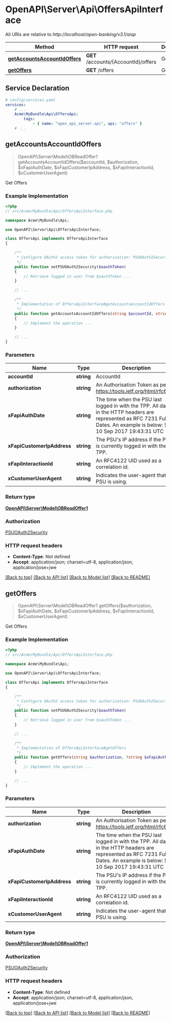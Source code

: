 # OpenAPI\Server\Api\OffersApiInterface

All URIs are relative to *http://localhost/open-banking/v3.1/aisp*

Method | HTTP request | Description
------------- | ------------- | -------------
[**getAccountsAccountIdOffers**](OffersApiInterface.md#getAccountsAccountIdOffers) | **GET** /accounts/{AccountId}/offers | Get Offers
[**getOffers**](OffersApiInterface.md#getOffers) | **GET** /offers | Get Offers


## Service Declaration
```yaml
# config/services.yaml
services:
    # ...
    Acme\MyBundle\Api\OffersApi:
        tags:
            - { name: "open_api_server.api", api: "offers" }
    # ...
```

## **getAccountsAccountIdOffers**
> OpenAPI\Server\Model\OBReadOffer1 getAccountsAccountIdOffers($accountId, $authorization, $xFapiAuthDate, $xFapiCustomerIpAddress, $xFapiInteractionId, $xCustomerUserAgent)

Get Offers

### Example Implementation
```php
<?php
// src/Acme/MyBundle/Api/OffersApiInterface.php

namespace Acme\MyBundle\Api;

use OpenAPI\Server\Api\OffersApiInterface;

class OffersApi implements OffersApiInterface
{

    /**
     * Configure OAuth2 access token for authorization: PSUOAuth2Security
     */
    public function setPSUOAuth2Security($oauthToken)
    {
        // Retrieve logged in user from $oauthToken ...
    }

    // ...

    /**
     * Implementation of OffersApiInterface#getAccountsAccountIdOffers
     */
    public function getAccountsAccountIdOffers(string $accountId, string $authorization, ?string $xFapiAuthDate, ?string $xFapiCustomerIpAddress, ?string $xFapiInteractionId, ?string $xCustomerUserAgent, int &$responseCode, array &$responseHeaders): array|object|null
    {
        // Implement the operation ...
    }

    // ...
}
```

### Parameters

Name | Type | Description  | Notes
------------- | ------------- | ------------- | -------------
 **accountId** | **string**| AccountId |
 **authorization** | **string**| An Authorisation Token as per https://tools.ietf.org/html/rfc6750 |
 **xFapiAuthDate** | **string**| The time when the PSU last logged in with the TPP.  All dates in the HTTP headers are represented as RFC 7231 Full Dates. An example is below:  Sun, 10 Sep 2017 19:43:31 UTC | [optional]
 **xFapiCustomerIpAddress** | **string**| The PSU&#39;s IP address if the PSU is currently logged in with the TPP. | [optional]
 **xFapiInteractionId** | **string**| An RFC4122 UID used as a correlation id. | [optional]
 **xCustomerUserAgent** | **string**| Indicates the user-agent that the PSU is using. | [optional]

### Return type

[**OpenAPI\Server\Model\OBReadOffer1**](../Model/OBReadOffer1.md)

### Authorization

[PSUOAuth2Security](../../README.md#PSUOAuth2Security)

### HTTP request headers

 - **Content-Type**: Not defined
 - **Accept**: application/json; charset=utf-8, application/json, application/jose+jwe

[[Back to top]](#) [[Back to API list]](../../README.md#documentation-for-api-endpoints) [[Back to Model list]](../../README.md#documentation-for-models) [[Back to README]](../../README.md)

## **getOffers**
> OpenAPI\Server\Model\OBReadOffer1 getOffers($authorization, $xFapiAuthDate, $xFapiCustomerIpAddress, $xFapiInteractionId, $xCustomerUserAgent)

Get Offers

### Example Implementation
```php
<?php
// src/Acme/MyBundle/Api/OffersApiInterface.php

namespace Acme\MyBundle\Api;

use OpenAPI\Server\Api\OffersApiInterface;

class OffersApi implements OffersApiInterface
{

    /**
     * Configure OAuth2 access token for authorization: PSUOAuth2Security
     */
    public function setPSUOAuth2Security($oauthToken)
    {
        // Retrieve logged in user from $oauthToken ...
    }

    // ...

    /**
     * Implementation of OffersApiInterface#getOffers
     */
    public function getOffers(string $authorization, ?string $xFapiAuthDate, ?string $xFapiCustomerIpAddress, ?string $xFapiInteractionId, ?string $xCustomerUserAgent, int &$responseCode, array &$responseHeaders): array|object|null
    {
        // Implement the operation ...
    }

    // ...
}
```

### Parameters

Name | Type | Description  | Notes
------------- | ------------- | ------------- | -------------
 **authorization** | **string**| An Authorisation Token as per https://tools.ietf.org/html/rfc6750 |
 **xFapiAuthDate** | **string**| The time when the PSU last logged in with the TPP.  All dates in the HTTP headers are represented as RFC 7231 Full Dates. An example is below:  Sun, 10 Sep 2017 19:43:31 UTC | [optional]
 **xFapiCustomerIpAddress** | **string**| The PSU&#39;s IP address if the PSU is currently logged in with the TPP. | [optional]
 **xFapiInteractionId** | **string**| An RFC4122 UID used as a correlation id. | [optional]
 **xCustomerUserAgent** | **string**| Indicates the user-agent that the PSU is using. | [optional]

### Return type

[**OpenAPI\Server\Model\OBReadOffer1**](../Model/OBReadOffer1.md)

### Authorization

[PSUOAuth2Security](../../README.md#PSUOAuth2Security)

### HTTP request headers

 - **Content-Type**: Not defined
 - **Accept**: application/json; charset=utf-8, application/json, application/jose+jwe

[[Back to top]](#) [[Back to API list]](../../README.md#documentation-for-api-endpoints) [[Back to Model list]](../../README.md#documentation-for-models) [[Back to README]](../../README.md)

